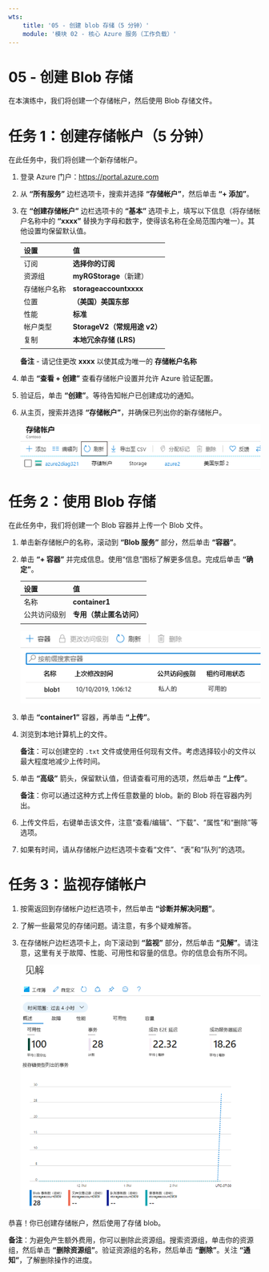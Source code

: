 ```yaml
---
wts:
    title: '05 - 创建 blob 存储（5 分钟）'
    module: '模块 02 - 核心 Azure 服务（工作负载）'
---
```

# 05 - 创建 Blob 存储

在本演练中，我们将创建一个存储帐户，然后使用 Blob 存储文件。

# 任务 1：创建存储帐户（5 分钟）

在此任务中，我们将创建一个新存储帐户。 

1. 登录 Azure 门户：<a href="https://portal.azure.com" target="_blank"><span style="color: #0066cc;" color="#0066cc">https://portal.azure.com</span></a>

2. 从 **“所有服务”** 边栏选项卡，搜索并选择 **“存储帐户”**，然后单击 **“+ 添加”**。 

3. 在 **“创建存储帐户”** 边栏选项卡的 **“基本”** 选项卡上，填写以下信息（将存储帐户名称中的 **“xxxx”** 替换为字母和数字，使得该名称在全局范围内唯一）。其他设置均保留默认值。

    | 设置 | 值 | 
    | --- | --- |
    | 订阅 | **选择你的订阅** |
    | 资源组 | **myRGStorage**（新建） |
    | 存储帐户名称 | **storageaccountxxxx** |
    | 位置 | **（美国）美国东部**  |
    | 性能 | **标准** |
    | 帐户类型 | **StorageV2（常规用途 v2）** |
    | 复制 | **本地冗余存储 (LRS)** |
    | | |

    **备注** - 请记住更改 **xxxx** 以使其成为唯一的 **存储帐户名称**

5. 单击 **“查看 + 创建”** 查看存储帐户设置并允许 Azure 验证配置。 

6. 验证后，单击 **“创建”**。等待告知帐户已创建成功的通知。 

7. 从主页，搜索并选择 **“存储帐户”**，并确保已列出你的新存储帐户。

    ![Azure 门户中新创建的存储帐户的屏幕截图。](../images/0401.png)

# 任务 2：使用 Blob 存储

在此任务中，我们将创建一个 Blob 容器并上传一个 Blob 文件。 

1. 单击新存储帐户的名称，滚动到 **“Blob 服务”** 部分，然后单击 **“容器”**。

2. 单击 **“+ 容器”** 并完成信息。使用“信息”图标了解更多信息。完成后单击 **“确定”**。


    | 设置 | 值 |
    | --- | --- |
    | 名称 | **container1**  |
    | 公共访问级别| **专用（禁止匿名访问）** |
    | | |

    ![Azure 门户的存储帐户中新创建的 blob 容器的屏幕截图。](../images/0402.png)

4. 单击 **“container1”** 容器，再单击 **“上传”**。

5. 浏览到本地计算机上的文件。 

    **备注**：可以创建空的 `.txt` 文件或使用任何现有文件。考虑选择较小的文件以最大程度地减少上传时间。

6. 单击 **“高级”** 箭头，保留默认值，但请查看可用的选项，然后单击 **“上传”**。

    **备注**：你可以通过这种方式上传任意数量的 blob。新的 Blob 将在容器内列出。

7. 上传文件后，右键单击该文件，注意“查看/编辑”、“下载”、“属性”和“删除”等选项。 

8. 如果有时间，请从存储帐户边栏选项卡查看“文件”、“表”和“队列”的选项。

# 任务 3：监视存储帐户

1. 按需返回到存储帐户边栏选项卡，然后单击 **“诊断并解决问题”**。 

2. 了解一些最常见的存储问题。请注意，有多个疑难解答。

3. 在存储帐户边栏选项卡上，向下滚动到 **“监视”** 部分，然后单击 **“见解”**。请注意，这里有关于故障、性能、可用性和容量的信息。你的信息会有所不同。

    ![存储帐户“见解”页面的屏幕截图。](../images/0403.png)

恭喜！你已创建存储帐户，然后使用了存储 blob。

**备注**：为避免产生额外费用，你可以删除此资源组。搜索资源组，单击你的资源组，然后单击 **“删除资源组”**。验证资源组的名称，然后单击 **“删除”**。关注 **“通知”**，了解删除操作的进度。
